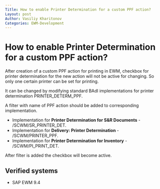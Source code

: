 ```yaml
---
Title: How to enable Printer Determination for a custom PPF action?
Layout: post
Author: Vasiliy Kharitonov
Categories: EWM-Development
---
```


# How to enable Printer Determination for a custom PPF action?

After creation of a custom PPF action for printing in EWM, checkbox for printer determination for the new action will not be active for changing. So only one certain printer can be set for printing.


It can be changed by modifying standard BAdI implementations for printer determination PRINTER_DETERM_PPF.

A filter with name of PPF action should be added to corresponding implementation.

- Implementation for **Printer Determination for S&R Documents** - /SCWM/SR_PRINTER_DET.
- Implementation for **Delivery: Printer Determination** - /SCWM/PRINTER_PPF.
- Implementation for **Printer Determination for Inventory** - /SCWM/PI_PRINT_DET.

After filter is added the checkbox will become active.

## Verified systems
- SAP EWM 9.4
